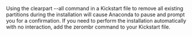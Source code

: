 Using the clearpart --all command in a Kickstart file to remove all existing partitions during the installation will cause Anaconda to pause and prompt you for a confirmation. If you need to perform the installation automatically with no interaction, add the zerombr command to your Kickstart file.

